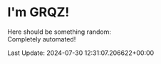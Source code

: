 # I'm GRQZ!
Here should be something random:  
Completely automated!

Last Update: 2024-07-30 12:31:07.206622+00:00
